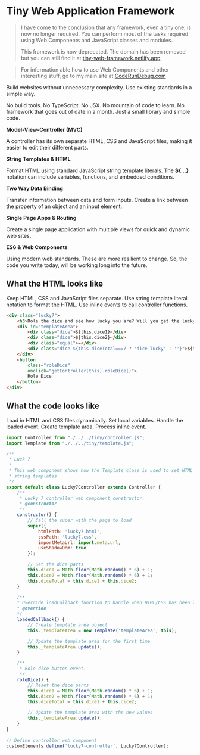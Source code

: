 # Tiny Web Application Framework

>I have come to the conclusion that any framework, even a tiny one, is now no longer required. You can perform most of the tasks required using Web Components and JavaScript classes and modules.
>
>This framework is now deprecated. The domain has been removed but you can still find it at [tiny-web-framework.netlify.app](https://tiny-web-framework.netlify.app)

>
>For information able how to use Web Components and other interesting stuff, go to my main site at [CodeRunDebug.com](https://CodeRunDebug.com)

Build websites without unnecessary complexity. Use existing standards in a simple way.

No build tools. No TypeScript. No JSX. No mountain of code to learn. No framework that goes out of date in a month. Just a small library and simple code.

**Model-View-Controller (MVC)**

A controller has its own separate HTML, CSS and JavaScript files, making it easier to edit their different parts.

**String Templates & HTML**

Format HTML using standard JavaScript string template literals. The **${...}** notation can include variables, functions, and embedded conditions.

**Two Way Data Binding**

Transfer information between data and form inputs. Create a link between the property of an object and an input element.

**Single Page Apps & Routing**

Create a single page application with multiple views for quick and dynamic web sites.

**ES6 & Web Components**

Using modern web standards. These are more resilient to change. So, the code you write today, will be working long into the future.

## What the HTML looks like

Keep HTML, CSS and JavaScript files separate. Use string template literal notation to format the HTML. Use inline events to call controller functions.

```html
<div class="lucky7">
	<h3>Role the dice and see how lucky you are? Will you get the lucky 7?</h3>
	<div id="templateArea">
		<div class="dice">${this.dice1}</div>
		<div class="dice">${this.dice2}</div>
		<div class="equal">=</div>
		<div class="dice ${this.diceTotal===7 ? 'dice-lucky' : ''}">${this.diceTotal}</div>
	</div>
	<button
		class="roleDice"
		onclick="getController(this).roleDice()">
		Role Dice
	</button>
</div>
```

## What the code looks like

Load in HTML and CSS files dynamically. Set local variables. Handle the loaded event. Create template area. Process inline event.

```javascript
import Controller from "./../../tiny/controller.js";
import Template from "./../../tiny/template.js";

/**
 * Luck 7
 * 
 * This web component shows how the Template class is used to set HTML text areas using
 * string templates.
 */
export default class Lucky7Controller extends Controller {
    /**
     * Lucky 7 controller web component constructor.
     * @constructor
     */
    constructor() {
        // Call the super with the page to load
        super({
            htmlPath: 'lucky7.html',
            cssPath: 'lucky7.css',
            importMetaUrl: import.meta.url,
            useShadowDom: true
        });

        // Set the dice parts
        this.dice1 = Math.floor(Math.random() * 6) + 1;
        this.dice2 = Math.floor(Math.random() * 6) + 1;
        this.diceTotal = this.dice1 + this.dice2;
    }

    /**
    * Override loadCallback function to handle when HTML/CSS has been loaded.
    * @override
    */
    loadedCallback() {
        // Create template area object
        this._templateArea = new Template('templateArea', this);

        // Update the template area for the first time
        this._templateArea.update();
    }

    /**
     * Role dice button event.
     */
    roleDice() {
        // Reset the dice parts
        this.dice1 = Math.floor(Math.random() * 6) + 1;
        this.dice2 = Math.floor(Math.random() * 6) + 1;
        this.diceTotal = this.dice1 + this.dice2;

        // Update the template area with the new values
        this._templateArea.update();
    }
}
 
// Define controller web component
customElements.define('lucky7-controller', Lucky7Controller);
```